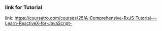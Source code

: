 ### link for Tutorial

link: https://coursetro.com/courses/25/A-Comprehensive-RxJS-Tutorial---Learn-ReactiveX-for-JavaScript-